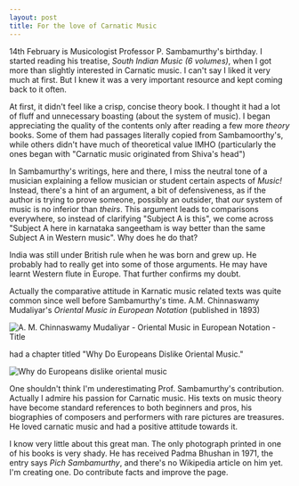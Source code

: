 ```yaml
---
layout: post
title: For the love of Carnatic Music
---
```


14th February is Musicologist Professor P. Sambamurthy's birthday. I started reading his treatise, *South Indian Music (6 volumes)*, when I got more than slightly interested in Carnatic music. I can't say I liked it very much at first. But I knew it was a very important resource and kept coming back to it often.

At first, it didn't feel like a crisp, concise theory book. I thought it had a lot of fluff and unnecessary boasting (about the system of music). I began appreciating the quality of the contents only after reading a few more *theory* books. Some of them had passages literally copied from Sambamoorthy's, while others didn't have much of theoretical value IMHO (particularly the ones began with "Carnatic music originated from Shiva's head")

In Sambamurthy's writings, here and there, I miss the neutral tone of a musician explaining a fellow musician or student certain aspects of *Music!* Instead, there's a hint of an argument, a bit of defensiveness, as if the author is trying to prove someone, possibly an outsider, that *our* system of music is no inferior than *theirs*. This argument leads to comparisons everywhere, so instead of clarifying "Subject A is this", we come across "Subject A here in karnataka sangeetham is way better than the same Subject A in Western music". Why does he do that?

India was still under British rule when he was born and grew up. He probably had to really get into some of those arguments. He may have learnt Western flute in Europe. That further confirms my doubt.

Actually the comparative attitude in Karnatic music related texts was quite common since well before Sambamurthy's time. A.M. Chinnaswamy Mudaliyar's *Oriental Music in European Notation* (published in 1893)

<img class="img-responsive" alt="A. M. Chinnaswamy Mudaliyar - Oriental Music in European Notation - Title" src="{{ site.url }}/images/amc-oriental-music-title.png"></img> 

had a chapter titled "Why Do Europeans Dislike Oriental Music."

<img class="img-responsive" alt="Why do Europeans dislike oriental music" src="{{ site.url }}/images/amc-why-do-europeans-dislike-oriental-music.png"></img>

One shouldn't think I'm underestimating Prof. Sambamurthy's contribution. Actually I admire his passion for Carnatic music. His texts on music theory have become standard references to both beginners and pros, his biographies of composers and performers with rare pictures are treasures. He loved carnatic music and had a positive attitude towards it. 

I know very little about this great man. The only photograph printed in one of his books is very shady. He has received Padma Bhushan in 1971, the entry says *Pich Sambamurthy*, and there's no Wikipedia article on him yet. I'm creating one. Do contribute facts and improve the page.
